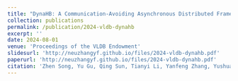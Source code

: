 ```yaml
---
title: "DynaHB: A Communication-Avoiding Asynchronous Distributed Framework with Hybrid Batches for Dynamic GNN Training"
collection: publications
permalink: /publication/2024-vldb-dynahb
excerpt: ''
date: 2024-08-01
venue: 'Proceedings of the VLDB Endowment'
slidesurl: 'http://neuzhangyf.github.io/files/2024-vldb-dynahb.pdf'
paperurl: 'http://neuzhangyf.github.io/files/2024-vldb-dynahb.pdf'
citation: 'Zhen Song, Yu Gu, Qing Sun, Tianyi Li, Yanfeng Zhang, Yushuai Li, Christian S. Jensen, and Ge Yu. &quot;DynaHB: A Communication-Avoiding Asynchronous Distributed Framework with Hybrid Batches for Dynamic GNN Training.&quot; <i>Proceedings of the VLDB Endowment</i>, 17(12), 2024.'
---
```

